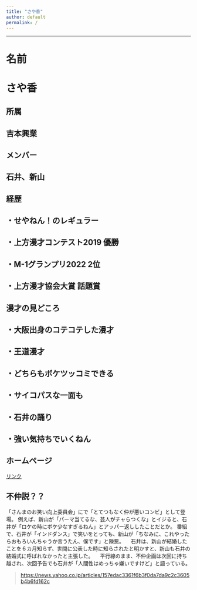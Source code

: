 ```yaml
---
title: "さや香"
author: default
permalink: /
---
```

 





---

# 名前
# **さや香**
## 所属  
## 吉本興業
## メンバー
## 石井、新山
## 経歴
## ・せやねん！のレギュラー
## ・上方漫才コンテスト2019 優勝
## ・M-1グランプリ2022 2位
## ・上方漫才協会大賞 話題賞
## 漫才の見どころ
## ・大阪出身のコテコテした漫才
## ・王道漫才
## ・どちらもボケツッコミできる
## ・サイコパスな一面も
## ・石井の踊り
## ・強い気持ちでいくねん
## ホームページ
[リンク](https://profile.yoshimoto.co.jp/talent/detail?id=6046)

## 不仲説？？
「さんまのお笑い向上委員会」にで「とてつもなく仲が悪いコンビ」として登場。
例えば、新山が「パーマ当てるな、芸人がチャらつくな」とイジると、石井が「ロケの時にボケ少なすぎるねん」とアッパー返ししたことだとか。
番組で、石井が「インドダンス」で笑いをとっても、新山が「ちなみに、これやったらおもろいんちゃうか言うたん、僕です」と険悪。
　石井は、新山が結婚したことを６カ月知らず、世間に公表した時に知らされたと明かすと、新山も石井の結婚式に呼ばれなかったと主張した。
　平行線のまま、不仲企画は次回に持ち越され、次回予告でも石井が「人間性はめっちゃ嫌いですけど」と語っている。
> https://news.yahoo.co.jp/articles/157edac3361f6b3f0da7da9c2c3605b4b6fd162c
